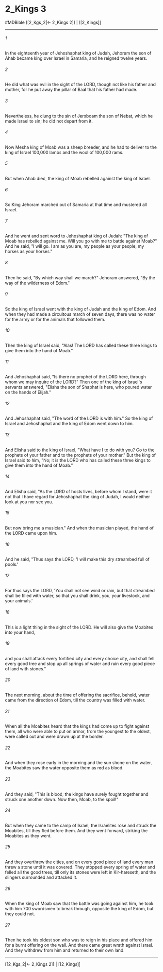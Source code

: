 # 2_Kings 3
#MDBible
[[2_Kgs_2|← 2_Kings 2]] | [[2_Kings]]

***

###### 1 

In the eighteenth year of Jehoshaphat king of Judah, Jehoram the son of Ahab became king over Israel in Samaria, and he reigned twelve years. 

###### 2 

He did what was evil in the sight of the LORD, though not like his father and mother, for he put away the pillar of Baal that his father had made. 

###### 3 

Nevertheless, he clung to the sin of Jeroboam the son of Nebat, which he made Israel to sin; he did not depart from it. 

###### 4 

Now Mesha king of Moab was a sheep breeder, and he had to deliver to the king of Israel 100,000 lambs and the wool of 100,000 rams. 

###### 5 

But when Ahab died, the king of Moab rebelled against the king of Israel. 

###### 6 

So King Jehoram marched out of Samaria at that time and mustered all Israel. 

###### 7 

And he went and sent word to Jehoshaphat king of Judah: "The king of Moab has rebelled against me. Will you go with me to battle against Moab?" And he said, "I will go. I am as you are, my people as your people, my horses as your horses." 

###### 8 

Then he said, "By which way shall we march?" Jehoram answered, "By the way of the wilderness of Edom." 

###### 9 

So the king of Israel went with the king of Judah and the king of Edom. And when they had made a circuitous march of seven days, there was no water for the army or for the animals that followed them. 

###### 10 

Then the king of Israel said, "Alas! The LORD has called these three kings to give them into the hand of Moab." 

###### 11 

And Jehoshaphat said, "Is there no prophet of the LORD here, through whom we may inquire of the LORD?" Then one of the king of Israel's servants answered, "Elisha the son of Shaphat is here, who poured water on the hands of Elijah." 

###### 12 

And Jehoshaphat said, "The word of the LORD is with him." So the king of Israel and Jehoshaphat and the king of Edom went down to him. 

###### 13 

And Elisha said to the king of Israel, "What have I to do with you? Go to the prophets of your father and to the prophets of your mother." But the king of Israel said to him, "No; it is the LORD who has called these three kings to give them into the hand of Moab." 

###### 14 

And Elisha said, "As the LORD of hosts lives, before whom I stand, were it not that I have regard for Jehoshaphat the king of Judah, I would neither look at you nor see you. 

###### 15 

But now bring me a musician." And when the musician played, the hand of the LORD came upon him. 

###### 16 

And he said, "Thus says the LORD, 'I will make this dry streambed full of pools.' 

###### 17 

For thus says the LORD, 'You shall not see wind or rain, but that streambed shall be filled with water, so that you shall drink, you, your livestock, and your animals.' 

###### 18 

This is a light thing in the sight of the LORD. He will also give the Moabites into your hand, 

###### 19 

and you shall attack every fortified city and every choice city, and shall fell every good tree and stop up all springs of water and ruin every good piece of land with stones." 

###### 20 

The next morning, about the time of offering the sacrifice, behold, water came from the direction of Edom, till the country was filled with water. 

###### 21 

When all the Moabites heard that the kings had come up to fight against them, all who were able to put on armor, from the youngest to the oldest, were called out and were drawn up at the border. 

###### 22 

And when they rose early in the morning and the sun shone on the water, the Moabites saw the water opposite them as red as blood. 

###### 23 

And they said, "This is blood; the kings have surely fought together and struck one another down. Now then, Moab, to the spoil!" 

###### 24 

But when they came to the camp of Israel, the Israelites rose and struck the Moabites, till they fled before them. And they went forward, striking the Moabites as they went. 

###### 25 

And they overthrew the cities, and on every good piece of land every man threw a stone until it was covered. They stopped every spring of water and felled all the good trees, till only its stones were left in Kir-hareseth, and the slingers surrounded and attacked it. 

###### 26 

When the king of Moab saw that the battle was going against him, he took with him 700 swordsmen to break through, opposite the king of Edom, but they could not. 

###### 27 

Then he took his oldest son who was to reign in his place and offered him for a burnt offering on the wall. And there came great wrath against Israel. And they withdrew from him and returned to their own land. 

***

[[2_Kgs_2|← 2_Kings 2]] | [[2_Kings]]
